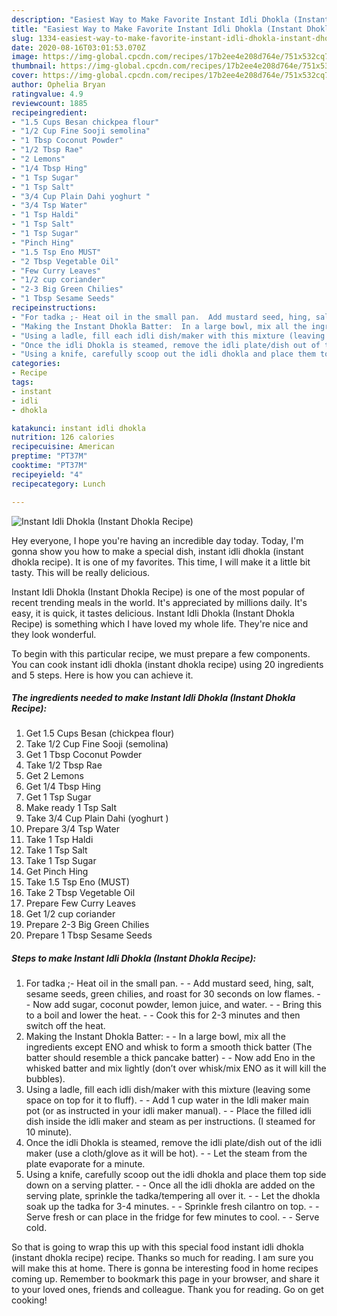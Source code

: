 ```yaml
---
description: "Easiest Way to Make Favorite Instant Idli Dhokla (Instant Dhokla Recipe)"
title: "Easiest Way to Make Favorite Instant Idli Dhokla (Instant Dhokla Recipe)"
slug: 1334-easiest-way-to-make-favorite-instant-idli-dhokla-instant-dhokla-recipe
date: 2020-08-16T03:01:53.070Z
image: https://img-global.cpcdn.com/recipes/17b2ee4e208d764e/751x532cq70/instant-idli-dhokla-instant-dhokla-recipe-recipe-main-photo.jpg
thumbnail: https://img-global.cpcdn.com/recipes/17b2ee4e208d764e/751x532cq70/instant-idli-dhokla-instant-dhokla-recipe-recipe-main-photo.jpg
cover: https://img-global.cpcdn.com/recipes/17b2ee4e208d764e/751x532cq70/instant-idli-dhokla-instant-dhokla-recipe-recipe-main-photo.jpg
author: Ophelia Bryan
ratingvalue: 4.9
reviewcount: 1885
recipeingredient:
- "1.5 Cups Besan chickpea flour"
- "1/2 Cup Fine Sooji semolina"
- "1 Tbsp Coconut Powder"
- "1/2 Tbsp Rae"
- "2 Lemons"
- "1/4 Tbsp Hing"
- "1 Tsp Sugar"
- "1 Tsp Salt"
- "3/4 Cup Plain Dahi yoghurt "
- "3/4 Tsp Water"
- "1 Tsp Haldi"
- "1 Tsp Salt"
- "1 Tsp Sugar"
- "Pinch Hing"
- "1.5 Tsp Eno MUST"
- "2 Tbsp Vegetable Oil"
- "Few Curry Leaves"
- "1/2 cup coriander"
- "2-3 Big Green Chilies"
- "1 Tbsp Sesame Seeds"
recipeinstructions:
- "For tadka ;- Heat oil in the small pan.  Add mustard seed, hing, salt, sesame seeds, green chilies, and roast for 30 seconds on low flames.  Now add sugar, coconut powder, lemon juice, and water.  Bring this to a boil and lower the heat.  Cook this for 2-3 minutes and then switch off the heat."
- "Making the Instant Dhokla Batter:  In a large bowl, mix all the ingredients except ENO and whisk to form a smooth thick batter (The batter should resemble a thick pancake batter)  Now add Eno in the whisked batter and mix lightly (don’t over whisk/mix ENO as it will kill the bubbles)."
- "Using a ladle, fill each idli dish/maker with this mixture (leaving some space on top for it to fluff).  Add 1 cup water in the Idli maker main pot (or as instructed in your idli maker manual).  Place the filled idli dish inside the idli maker and steam as per instructions. (I steamed for 10 minute)."
- "Once the idli Dhokla is steamed, remove the idli plate/dish out of the idli maker (use a cloth/glove as it will be hot).  Let the steam from the plate evaporate for a minute."
- "Using a knife, carefully scoop out the idli dhokla and place them top side down on a serving platter.  Once all the idli dhokla are added on the serving plate, sprinkle the tadka/tempering all over it.  Let the dhokla soak up the tadka for 3-4 minutes.  Sprinkle fresh cilantro on top.  Serve fresh or can place in the fridge for few minutes to cool.  Serve cold."
categories:
- Recipe
tags:
- instant
- idli
- dhokla

katakunci: instant idli dhokla 
nutrition: 126 calories
recipecuisine: American
preptime: "PT37M"
cooktime: "PT37M"
recipeyield: "4"
recipecategory: Lunch

---
```



![Instant Idli Dhokla (Instant Dhokla Recipe)](https://img-global.cpcdn.com/recipes/17b2ee4e208d764e/751x532cq70/instant-idli-dhokla-instant-dhokla-recipe-recipe-main-photo.jpg)

Hey everyone, I hope you're having an incredible day today. Today, I'm gonna show you how to make a special dish, instant idli dhokla (instant dhokla recipe). It is one of my favorites. This time, I will make it a little bit tasty. This will be really delicious.



Instant Idli Dhokla (Instant Dhokla Recipe) is one of the most popular of recent trending meals in the world. It's appreciated by millions daily. It's easy, it is quick, it tastes delicious. Instant Idli Dhokla (Instant Dhokla Recipe) is something which I have loved my whole life. They're nice and they look wonderful.


To begin with this particular recipe, we must prepare a few components. You can cook instant idli dhokla (instant dhokla recipe) using 20 ingredients and 5 steps. Here is how you can achieve it.

<!--inarticleads1-->

##### The ingredients needed to make Instant Idli Dhokla (Instant Dhokla Recipe):

1. Get 1.5 Cups Besan (chickpea flour)
1. Take 1/2 Cup Fine Sooji (semolina)
1. Get 1 Tbsp Coconut Powder
1. Take 1/2 Tbsp Rae
1. Get 2 Lemons
1. Get 1/4 Tbsp Hing
1. Get 1 Tsp Sugar
1. Make ready 1 Tsp Salt
1. Take 3/4 Cup Plain Dahi (yoghurt )
1. Prepare 3/4 Tsp Water
1. Take 1 Tsp Haldi
1. Take 1 Tsp Salt
1. Take 1 Tsp Sugar
1. Get Pinch Hing
1. Take 1.5 Tsp Eno (MUST)
1. Take 2 Tbsp Vegetable Oil
1. Prepare Few Curry Leaves
1. Get 1/2 cup coriander
1. Prepare 2-3 Big Green Chilies
1. Prepare 1 Tbsp Sesame Seeds




<!--inarticleads2-->

##### Steps to make Instant Idli Dhokla (Instant Dhokla Recipe):

1. For tadka ;- Heat oil in the small pan. -  - Add mustard seed, hing, salt, sesame seeds, green chilies, and roast for 30 seconds on low flames. -  - Now add sugar, coconut powder, lemon juice, and water. -  - Bring this to a boil and lower the heat. -  - Cook this for 2-3 minutes and then switch off the heat.
1. Making the Instant Dhokla Batter: -  - In a large bowl, mix all the ingredients except ENO and whisk to form a smooth thick batter (The batter should resemble a thick pancake batter) -  - Now add Eno in the whisked batter and mix lightly (don’t over whisk/mix ENO as it will kill the bubbles).
1. Using a ladle, fill each idli dish/maker with this mixture (leaving some space on top for it to fluff). -  - Add 1 cup water in the Idli maker main pot (or as instructed in your idli maker manual). -  - Place the filled idli dish inside the idli maker and steam as per instructions. (I steamed for 10 minute).
1. Once the idli Dhokla is steamed, remove the idli plate/dish out of the idli maker (use a cloth/glove as it will be hot). -  - Let the steam from the plate evaporate for a minute.
1. Using a knife, carefully scoop out the idli dhokla and place them top side down on a serving platter. -  - Once all the idli dhokla are added on the serving plate, sprinkle the tadka/tempering all over it. -  - Let the dhokla soak up the tadka for 3-4 minutes. -  - Sprinkle fresh cilantro on top. -  - Serve fresh or can place in the fridge for few minutes to cool. -  - Serve cold.




So that is going to wrap this up with this special food instant idli dhokla (instant dhokla recipe) recipe. Thanks so much for reading. I am sure you will make this at home. There is gonna be interesting food in home recipes coming up. Remember to bookmark this page in your browser, and share it to your loved ones, friends and colleague. Thank you for reading. Go on get cooking!
